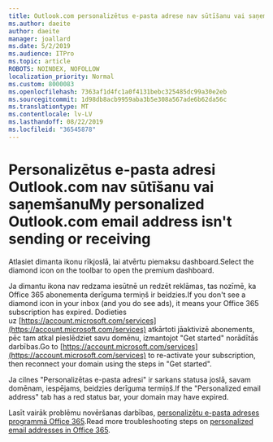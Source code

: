 ```yaml
---
title: Outlook.com personalizētus e-pasta adrese nav sūtīšanu vai saņemšanu
ms.author: daeite
author: daeite
manager: joallard
ms.date: 5/2/2019
ms.audience: ITPro
ms.topic: article
ROBOTS: NOINDEX, NOFOLLOW
localization_priority: Normal
ms.custom: 8000083
ms.openlocfilehash: 7363af1d4fc1a0f4131bebc325485dc99a30e2eb
ms.sourcegitcommit: 1d98db8acb9959aba3b5e308a567ade6b62da56c
ms.translationtype: MT
ms.contentlocale: lv-LV
ms.lasthandoff: 08/22/2019
ms.locfileid: "36545878"
---
```

# <a name="my-personalized-outlookcom-email-address-isnt-sending-or-receiving"></a><span data-ttu-id="97f60-102">Personalizētus e-pasta adresi Outlook.com nav sūtīšanu vai saņemšanu</span><span class="sxs-lookup"><span data-stu-id="97f60-102">My personalized Outlook.com email address isn't sending or receiving</span></span>

<span data-ttu-id="97f60-103">Atlasiet dimanta ikonu rīkjoslā, lai atvērtu piemaksu dashboard.</span><span class="sxs-lookup"><span data-stu-id="97f60-103">Select the diamond icon on the toolbar to open the premium dashboard.</span></span>

<span data-ttu-id="97f60-104">Ja dimantu ikona nav redzama iesūtnē un redzēt reklāmas, tas nozīmē, ka Office 365 abonementa derīguma termiņš ir beidzies.</span><span class="sxs-lookup"><span data-stu-id="97f60-104">If you don't see a diamond icon in your inbox (and you do see ads), it means your Office 365 subscription has expired.</span></span> <span data-ttu-id="97f60-105">Dodieties uz [https://account.microsoft.com/services](https://account.microsoft.com/services) atkārtoti jāaktivizē abonements, pēc tam atkal pieslēdziet savu domēnu, izmantojot "Get started" norādītās darbības.</span><span class="sxs-lookup"><span data-stu-id="97f60-105">Go to [https://account.microsoft.com/services](https://account.microsoft.com/services) to re-activate your subscription, then reconnect your domain using the steps in "Get started".</span></span>

<span data-ttu-id="97f60-106">Ja cilnes "Personalizētas e-pasta adresi" ir sarkans statusa joslā, savam domēnam, iespējams, beidzies derīguma termiņš.</span><span class="sxs-lookup"><span data-stu-id="97f60-106">If the "Personalized email address" tab has a red status bar, your domain may have expired.</span></span>

<span data-ttu-id="97f60-107">Lasīt vairāk problēmu novēršanas darbības, [personalizētu e-pasta adreses programmā Office 365](https://support.office.com/article/75416a58-b225-4c02-8c07-8979403b427b?wt.mc_id=Office_Outlook_com_Alchemy).</span><span class="sxs-lookup"><span data-stu-id="97f60-107">Read more troubleshooting steps on [personalized email addresses in Office 365](https://support.office.com/article/75416a58-b225-4c02-8c07-8979403b427b?wt.mc_id=Office_Outlook_com_Alchemy).</span></span>